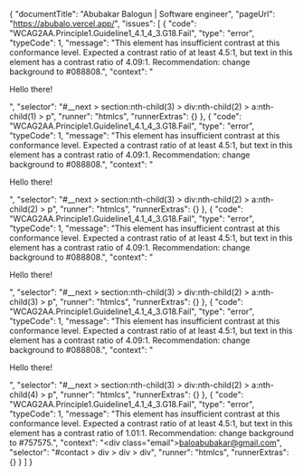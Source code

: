 {
	"documentTitle": "Abubakar Balogun | Software engineer",
	"pageUrl": "https://abubalo.vercel.app/",
	"issues": [
		{
			"code": "WCAG2AA.Principle1.Guideline1_4.1_4_3.G18.Fail",
			"type": "error",
			"typeCode": 1,
			"message": "This element has insufficient contrast at this conformance level. Expected a contrast ratio of at least 4.5:1, but text in this element has a contrast ratio of 4.09:1. Recommendation:  change background to #088808.",
			"context": "<p>Hello there!</p>",
			"selector": "#__next > section:nth-child(3) > div:nth-child(2) > a:nth-child(1) > p",
			"runner": "htmlcs",
			"runnerExtras": {}
		},
		{
			"code": "WCAG2AA.Principle1.Guideline1_4.1_4_3.G18.Fail",
			"type": "error",
			"typeCode": 1,
			"message": "This element has insufficient contrast at this conformance level. Expected a contrast ratio of at least 4.5:1, but text in this element has a contrast ratio of 4.09:1. Recommendation:  change background to #088808.",
			"context": "<p>Hello there!</p>",
			"selector": "#__next > section:nth-child(3) > div:nth-child(2) > a:nth-child(2) > p",
			"runner": "htmlcs",
			"runnerExtras": {}
		},
		{
			"code": "WCAG2AA.Principle1.Guideline1_4.1_4_3.G18.Fail",
			"type": "error",
			"typeCode": 1,
			"message": "This element has insufficient contrast at this conformance level. Expected a contrast ratio of at least 4.5:1, but text in this element has a contrast ratio of 4.09:1. Recommendation:  change background to #088808.",
			"context": "<p>Hello there!</p>",
			"selector": "#__next > section:nth-child(3) > div:nth-child(2) > a:nth-child(3) > p",
			"runner": "htmlcs",
			"runnerExtras": {}
		},
		{
			"code": "WCAG2AA.Principle1.Guideline1_4.1_4_3.G18.Fail",
			"type": "error",
			"typeCode": 1,
			"message": "This element has insufficient contrast at this conformance level. Expected a contrast ratio of at least 4.5:1, but text in this element has a contrast ratio of 4.09:1. Recommendation:  change background to #088808.",
			"context": "<p>Hello there!</p>",
			"selector": "#__next > section:nth-child(3) > div:nth-child(2) > a:nth-child(4) > p",
			"runner": "htmlcs",
			"runnerExtras": {}
		},
		{
			"code": "WCAG2AA.Principle1.Guideline1_4.1_4_3.G18.Fail",
			"type": "error",
			"typeCode": 1,
			"message": "This element has insufficient contrast at this conformance level. Expected a contrast ratio of at least 4.5:1, but text in this element has a contrast ratio of 1.01:1. Recommendation:  change background to #757575.",
			"context": "<div class=\"email\">baloabubakar@gmail.com</div>",
			"selector": "#contact > div > div > div",
			"runner": "htmlcs",
			"runnerExtras": {}
		}
	]
}
